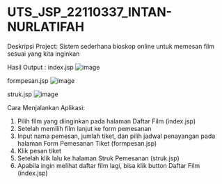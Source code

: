 # UTS_JSP_22110337_INTAN-NURLATIFAH
Deskripsi Project:
Sistem sederhana bioskop online untuk memesan film sesuai yang kita inginkan

Hasil Output : 
index.jsp
![image](https://github.com/user-attachments/assets/5f1e8905-5ea0-4aee-9ba1-d53cfbb5958c)


formpesan.jsp
![image](https://github.com/user-attachments/assets/0c20b102-d5de-4f5b-9c42-6180a890c4af)


struk.jsp
![image](https://github.com/user-attachments/assets/8cdffe99-f8ae-4c9e-986d-5c12ebf57d4f)


Cara Menjalankan Aplikasi:
1. Pilih film yang diinginkan pada halaman Daftar Film (index.jsp)
2. Setelah memilih film lanjut ke form pemesanan
3. Input nama pemesan, jumlah tiket, dan pilih jadwal penayangan pada halaman Form Pemesanan Tiket (formpesan.jsp)
4. Klik pesan tiket
5. Setelah klik lalu ke halaman Struk Pemesanan (struk.jsp)
6. Apabila ingin melihat daftar film lagi, bisa klik button Daftar Film (index.jsp)

